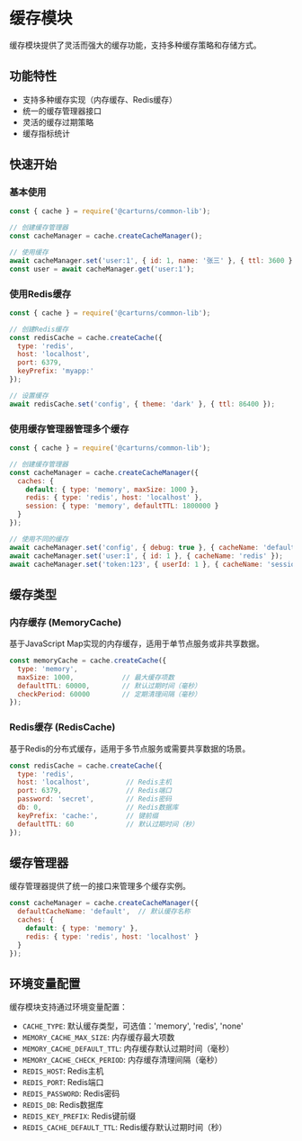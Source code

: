 # 缓存模块

缓存模块提供了灵活而强大的缓存功能，支持多种缓存策略和存储方式。

## 功能特性

- 支持多种缓存实现（内存缓存、Redis缓存）
- 统一的缓存管理器接口
- 灵活的缓存过期策略
- 缓存指标统计

## 快速开始

### 基本使用

```javascript
const { cache } = require('@carturns/common-lib');

// 创建缓存管理器
const cacheManager = cache.createCacheManager();

// 使用缓存
await cacheManager.set('user:1', { id: 1, name: '张三' }, { ttl: 3600 });
const user = await cacheManager.get('user:1');
```

### 使用Redis缓存

```javascript
const { cache } = require('@carturns/common-lib');

// 创建Redis缓存
const redisCache = cache.createCache({
  type: 'redis',
  host: 'localhost',
  port: 6379,
  keyPrefix: 'myapp:'
});

// 设置缓存
await redisCache.set('config', { theme: 'dark' }, { ttl: 86400 });
```

### 使用缓存管理器管理多个缓存

```javascript
const { cache } = require('@carturns/common-lib');

// 创建缓存管理器
const cacheManager = cache.createCacheManager({
  caches: {
    default: { type: 'memory', maxSize: 1000 },
    redis: { type: 'redis', host: 'localhost' },
    session: { type: 'memory', defaultTTL: 1800000 }
  }
});

// 使用不同的缓存
await cacheManager.set('config', { debug: true }, { cacheName: 'default' });
await cacheManager.set('user:1', { id: 1 }, { cacheName: 'redis' });
await cacheManager.set('token:123', { userId: 1 }, { cacheName: 'session' });
```

## 缓存类型

### 内存缓存 (MemoryCache)

基于JavaScript Map实现的内存缓存，适用于单节点服务或非共享数据。

```javascript
const memoryCache = cache.createCache({
  type: 'memory',
  maxSize: 1000,            // 最大缓存项数
  defaultTTL: 60000,        // 默认过期时间（毫秒）
  checkPeriod: 60000        // 定期清理间隔（毫秒）
});
```

### Redis缓存 (RedisCache)

基于Redis的分布式缓存，适用于多节点服务或需要共享数据的场景。

```javascript
const redisCache = cache.createCache({
  type: 'redis',
  host: 'localhost',         // Redis主机
  port: 6379,                // Redis端口
  password: 'secret',        // Redis密码
  db: 0,                     // Redis数据库
  keyPrefix: 'cache:',       // 键前缀
  defaultTTL: 60             // 默认过期时间（秒）
});
```

## 缓存管理器

缓存管理器提供了统一的接口来管理多个缓存实例。

```javascript
const cacheManager = cache.createCacheManager({
  defaultCacheName: 'default',  // 默认缓存名称
  caches: {
    default: { type: 'memory' },
    redis: { type: 'redis', host: 'localhost' }
  }
});
```

## 环境变量配置

缓存模块支持通过环境变量配置：

- `CACHE_TYPE`: 默认缓存类型，可选值：'memory', 'redis', 'none'
- `MEMORY_CACHE_MAX_SIZE`: 内存缓存最大项数
- `MEMORY_CACHE_DEFAULT_TTL`: 内存缓存默认过期时间（毫秒）
- `MEMORY_CACHE_CHECK_PERIOD`: 内存缓存清理间隔（毫秒）
- `REDIS_HOST`: Redis主机
- `REDIS_PORT`: Redis端口
- `REDIS_PASSWORD`: Redis密码
- `REDIS_DB`: Redis数据库
- `REDIS_KEY_PREFIX`: Redis键前缀
- `REDIS_CACHE_DEFAULT_TTL`: Redis缓存默认过期时间（秒） 